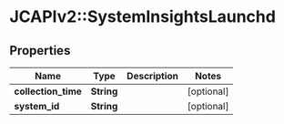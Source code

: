 # JCAPIv2::SystemInsightsLaunchd

## Properties
Name | Type | Description | Notes
------------ | ------------- | ------------- | -------------
**collection_time** | **String** |  | [optional] 
**system_id** | **String** |  | [optional] 


